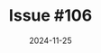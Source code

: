 ---
layout: newsletter
type: newsletter-single
title: "Issue #106"
ogImageTitle: "UI Dev Newsletter: Issue #106"
date: 2024-11-25
description: "In this issue: guide for alt texts, using progressive enhancement, light and dark mode, and more."
tags: reads
list:
  - title: "Old alt text advice"
    link: "https://html5accessibility.com/stuff/2024/11/23/old-alt-text-advice/#the-img-element-image-maps"
    desc: "Steve Faulkner shares updated guidance on the IMG element, particularly for image maps and their alt text requirements."
    handle: ""
    handle2: "@SteveFaulkner@mastodon.social"
    handle3: "@stevefaulkner.bsky.social"
  - title: "Building a robust frontend using progressive enhancement"
    link: "https://www.gov.uk/service-manual/technology/using-progressive-enhancement"
    desc: "The UK Government Service Manual emphasizes the benefits of designing with progressive enhancement for robust and accessible user experiences."
    handle: "@GOVUK"
    handle2: ""
    handle3: ""
  - title: "More options for styling details"
    link: "https://developer.chrome.com/blog/styling-details"
    desc: "Bramus explores how modern CSS can elegantly style the `<details>` and `<summary>` elements."
    handle: "@bramus"
    handle2: "@bramus@front-end.social"
    handle3: "@bram.us"
  - title: "No Fuss Light/Dark Modes"
    link: "https://frontendmasters.com/blog/no-fuss-light-dark-modes/"
    desc: "Frontend Masters explains how to implement light and dark modes without overcomplicating your codebase."
    handle: "@chriscoyier"
    handle2: "@chriscoyier@front-end.social"
    handle3: "@chriscoyier.net"
  - title: "My 3 most-wanted CSS table features"
    link: "https://www.darins.page/articles/my-3-most-wanted-css-table-features"
    desc: "Darin Senneff shares his wishlist for CSS features that could revolutionize table designs and usability."
    handle: "@dsenneff"
    handle2: "@darin@mas.to"
    handle3: "@dsenneff.bsky.social"
  - title: "I don't have time to learn React"
    link: "https://www.keithcirkel.co.uk/i-dont-have-time-to-learn-react/"
    desc: "Keith Cirkel questions the assumption that React is essential and shares why other tools might serve just as well."
    handle: "@Keithamus"
    handle2: "@keithamus@indieweb.social"
    handle3: "@keithamus.social"
  - title: "Superior Range Syntax"
    link: "https://cssence.com/2024/superior-range-syntax/"
    desc: "Matthias Zöchling introduces the concept of superior range syntax, providing insights into how to write clearer and more maintainable CSS code."
    handle: "@cssence"
    handle2: "@CSSence@mas.to"
    handle3: "@cssence.com"
topAd:
  link: "https://dailysandbox.com/subscribe"
  title: "Daily Sandbox"
  desc: "Daily Sandbox is for devs by devs! Get daily digest for exclusive tips, tricks, in-depth tutorials, and Unlimited Free Access to 2110+ templates, landing pages, boilerplates, ai prompts, and more...!"
  type: "Suggested"
promotion:
  - type: Self-promotion
    title: "Code Line Daily extension is live again"
    link: "https://www.silvestar.codes/articles/code-line-daily-extension-is-live-again/"
    desc: "Read how ChatGPT helped me re-release my old Chrome extension, Code Line Daily."
---